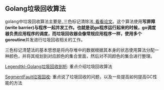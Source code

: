 ## Golang垃圾回收算法

golang中垃圾回收算法主要是_三色标记清除法_[看看论文](https://www.cs.utexas.edu/users/EWD/transcriptions/EWD05xx/EWD520.html)。这个算法使用**写屏障(write barrier)**与程序一起并发工作。也就是说go程序运行起来的时候，go调度器负责应用程序的调度，而垃圾回收器会像常规应用程序一样，使用多个**goroutine**并发进行垃圾回收相关的工作。

三色标记清楚法的基本思想是将内存堆中的数据根据其本身的状态使用算法分配一种颜色，并将其规划到对应颜色的集合里面，然后对不同颜色的集合进行整理。



[Legendtkl-Golang垃圾回收剖析](http://legendtkl.com/2017/04/28/golang-gc/): 重点介绍垃圾回收算法

[SegmentFault垃圾回收](https://segmentfault.com/a/1190000016828394): 重点说了垃圾回收的问题，以及一些提高如何提高GC性能的方法

